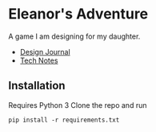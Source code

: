 # Eleanor's Adventure

A game I am designing for my daughter.

* [Design Journal](notes/journal.md)
* [Tech Notes](notes/tech_notes.md)

## Installation
Requires Python 3
Clone the repo and run
```
pip install -r requirements.txt
```